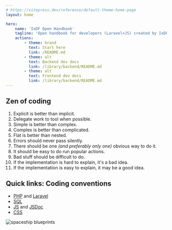 ```yaml
---
# https://vitepress.dev/reference/default-theme-home-page
layout: home

hero:
    name: 'IxDF Open Handbook'
    tagline: 'Open handbook for developers (Laravel+JS) created by IxDF tech team.'
    actions:
        - theme: brand
          text: Start here
          link: /README.md
        - theme: alt
          text: Backend dev docs
          link: /library/backend/README.md
        - theme: alt
          text: Frontend dev docs
          link: /library/backend/README.md
---
```


<section class="container" style="max-width: 1152px; margin: 0 auto">
    <div class="grid-container">
        <div class="grid-item">
            <h2 class="h2">Zen of coding</h2>
            <ol class="ul list-disc">
                <li>Explicit is better than implicit.</li>
                <li>Delegate work to tool when possible.</li>
                <li>Simple is better than complex.</li>
                <li>Complex is better than complicated.</li>
                <li>Flat is better than nested.</li>
                <li>Errors should never pass silently.</li>
                <li>There should be one <i>(and preferably only one)</i> obvious way to do it.</li>
                <li>It should be easy to do run popular actions.</li>
                <li>Bad stuff should be difficult to do.</li>
                <li>If the implementation is hard to explain, it's a bad idea.</li>
                <li>If the implementation is easy to explain, it may be a good idea.</li>
            </ol>
            <h2 class="h2">Quick links: Coding conventions</h2>
            <ul class="ul list-disc">
                <li><a href="/library/backend/conventions--php.html">PHP</a> and <a href="/library/backend/conventions--laravel.html">Laravel</a></li>
                <li><a href="/library/backend/conventions--sql.html">SQL</a></li>
                <li><a href="/library/frontend/conventions--js.html">JS</a> and <a href="/library/frontend/conventions--jsdoc.html">JSDoc</a></li>
                <li><a href="/library/frontend/conventions--css.html">CSS</a></li>
            </ul>
        </div>
        <div class="grid-item">
            <picture>
                <source srcset="/images/spaceship.avif" type="image/avif">
                <img src="/images/spaceship.jpg" alt="spaceship blueprints" class="levitating-man">
            </picture>
        </div>
    </div>

</section>
